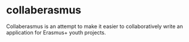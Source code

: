 # collaberasmus
Collaberasmus is an attempt to make it easier to collaboratively write an application for Erasmus+ youth projects.

